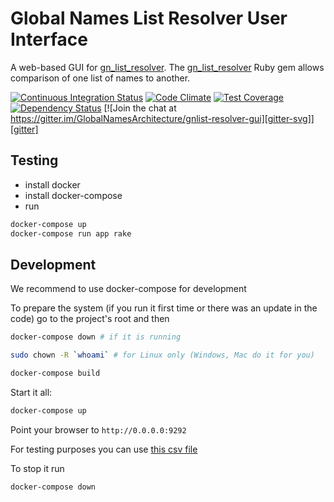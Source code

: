 # Global Names List Resolver User Interface

A web-based GUI for [gn_list_resolver]. The [gn_list_resolver] Ruby gem allows
comparison of one list of names to another.

[![Continuous Integration Status][ci-svg]][ci]
[![Code Climate][code-svg]][code]
[![Test Coverage][test-svg]][test]
[![Dependency Status][deps-svg]][deps]
[![Join the chat at https://gitter.im/GlobalNamesArchitecture/gnlist-resolver-gui][gitter-svg]][gitter]

## Testing

* install docker
* install docker-compose
* run

```bash
docker-compose up
docker-compose run app rake
```

## Development

We recommend to use docker-compose for development

To prepare the system (if you run it first time or
there was an update in the code) go to the project's
root and then

```bash
docker-compose down # if it is running

sudo chown -R `whoami` # for Linux only (Windows, Mac do it for you)

docker-compose build
```

Start it all:

```bash
docker-compose up
```

Point your browser to `http://0.0.0.0:9292`

For testing purposes you can use [this csv file][csv-file]

To stop it run

```bash
docker-compose down
```


[ci-svg]: https://circleci.com/gh/GlobalNamesArchitecture/gn_crossmap_web.svg?style=shield
[ci]: https://circleci.com/gh/GlobalNamesArchitecture/gn_crossmap_web
[code-svg]: https://codeclimate.com/github/GlobalNamesArchitecture/gn_crossmap_web/badges/gpa.svg
[code]: https://codeclimate.com/github/GlobalNamesArchitecture/gn_crossmap_web
[test-svg]: https://codeclimate.com/github/GlobalNamesArchitecture/gn_crossmap_web/badges/coverage.svg
[test]: https://codeclimate.com/github/GlobalNamesArchitecture/gn_crossmap_web
[deps-svg]: https://gemnasium.com/GlobalNamesArchitecture/gn_crossmap_web.svg
[deps]: https://gemnasium.com/GlobalNamesArchitecture/gn_crossmap_web
[Guard]: https://github.com/guard/guard
[gn_list_resolver]: https://github.com/GlobalNamesArchitecture/gn_list_resolver
[csv-file]: https://raw.githubusercontent.com/GlobalNamesArchitecture/gn_list_resolver/master/spec/files/wellformed-semicolon.csv
[gitter-svg]: https://badges.gitter.im/GlobalNamesArchitecture/gnlist-resolver-gui.svg
[gitter]: https://gitter.im/GlobalNamesArchitecture/gnlist-resolver-gui?utm_source=badge&utm_medium=badge&utm_campaign=pr-badge&utm_content=badge

